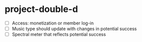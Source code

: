 # project-double-d

- [ ] Access: monetization or member log-in
- [ ] Music type should update with changes in potential success
- [ ] Spectral meter that reflects potential success

